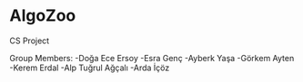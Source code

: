 # AlgoZoo
 CS Project

 Group Members:
 -Doğa Ece Ersoy
 -Esra Genç
 -Ayberk Yaşa
 -Görkem Ayten
 -Kerem Erdal
 -Alp Tuğrul Ağçalı
 -Arda İçöz